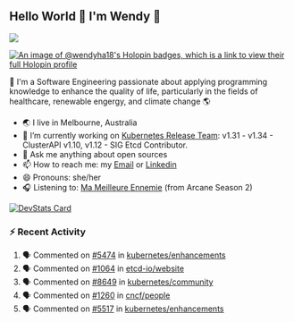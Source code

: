 ## Hello World 👋 I'm Wendy 🧃 
![](https://komarev.com/ghpvc/?username=wendy-ha18)

[![An image of @wendyha18's Holopin badges, which is a link to view their full Holopin profile](https://holopin.me/wendyha18)](https://holopin.io/@wendyha18)

🌱 I'm a Software Engineering passionate about applying programming knowledge to enhance the quality of life, particularly in the fields of healthcare, renewable engergy, and climate change 🌎

- 🌏 I live in Melbourne, Australia
- 🔭 I’m currently working on [Kubernetes Release Team](https://github.com/kubernetes/sig-release/tree/master): v1.31 - v1.34 - ClusterAPI v1.10, v1.12 - SIG Etcd Contributor.
- 💬 Ask me anything about open sources
- 📫 How to reach me: my [Email](mailto:wendyha.sut@gmail.com) or [Linkedin](https://www.linkedin.com/in/wendyha-sut/)
- 😄 Pronouns: she/her
- 🎧 Listening to: [Ma Meilleure Ennemie](https://www.youtube.com/watch?v=1F3OGIFnW1k) (from Arcane Season 2)

[![DevStats Card](https://devstats.me/?username=wendy-ha18)](https://github.com/wendy-ha18/devstats-card)

### :zap: Recent Activity

<!--START_SECTION:activity-->
1. 🗣 Commented on [#5474](https://github.com/kubernetes/enhancements/issues/5474#issuecomment-3394330998) in [kubernetes/enhancements](https://github.com/kubernetes/enhancements)
2. 🗣 Commented on [#1064](https://github.com/etcd-io/website/pull/1064#issuecomment-3387256105) in [etcd-io/website](https://github.com/etcd-io/website)
3. 🗣 Commented on [#8649](https://github.com/kubernetes/community/pull/8649#issuecomment-3382900148) in [kubernetes/community](https://github.com/kubernetes/community)
4. 🗣 Commented on [#1260](https://github.com/cncf/people/pull/1260#issuecomment-3382866574) in [cncf/people](https://github.com/cncf/people)
5. 🗣 Commented on [#5517](https://github.com/kubernetes/enhancements/issues/5517#issuecomment-3368877100) in [kubernetes/enhancements](https://github.com/kubernetes/enhancements)
<!--END_SECTION:activity-->
